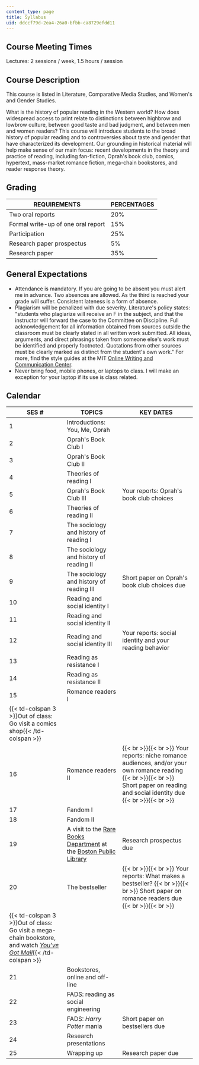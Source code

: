```yaml
---
content_type: page
title: Syllabus
uid: ddccf79d-2ea4-26a0-bfbb-ca8729efdd11
---
```


Course Meeting Times
--------------------

Lectures: 2 sessions / week, 1.5 hours / session

Course Description
------------------

This course is listed in Literature, Comparative Media Studies, and Women's and Gender Studies.

What is the history of popular reading in the Western world? How does widespread access to print relate to distinctions between highbrow and lowbrow culture, between good taste and bad judgment, and between men and women readers? This course will introduce students to the broad history of popular reading and to controversies about taste and gender that have characterized its development. Our grounding in historical material will help make sense of our main focus: recent developments in the theory and practice of reading, including fan-fiction, Oprah's book club, comics, hypertext, mass-market romance fiction, mega-chain bookstores, and reader response theory.

Grading
-------

| REQUIREMENTS | PERCENTAGES |
| --- | --- |
| Two oral reports | 20% |
| Formal write-up of one oral report | 15% |
| Participation | 25% |
| Research paper prospectus | 5% |
| Research paper | 35% 

General Expectations
--------------------

*   Attendance is mandatory. If you are going to be absent you must alert me in advance. Two absences are allowed. As the third is reached your grade will suffer. Consistent lateness is a form of absence.
*   Plagiarism will be penalized with due severity. Literature's policy states: "students who plagiarize will receive an F in the subject, and that the instructor will forward the case to the Committee on Discipline. Full acknowledgement for all information obtained from sources outside the classroom must be clearly stated in all written work submitted. All ideas, arguments, and direct phrasings taken from someone else's work must be identified and properly footnoted. Quotations from other sources must be clearly marked as distinct from the student's own work." For more, find the style guides at the MIT [Online Writing and Communication Center](http://web.mit.edu/writing/index.html).
*   Never bring food, mobile phones, or laptops to class. I will make an exception for your laptop if its use is class related.

Calendar
--------

| SES # | TOPICS | KEY DATES |
| --- | --- | --- |
| 1 | Introductions: You, Me, Oprah | &nbsp; |
| 2 | Oprah's Book Club I | &nbsp; |
| 3 | Oprah's Book Club II | &nbsp; |
| 4 | Theories of reading I | &nbsp; |
| 5 | Oprah's Book Club III | Your reports: Oprah's book club choices |
| 6 | Theories of reading II | &nbsp; |
| 7 | The sociology and history of reading I | &nbsp; |
| 8 | The sociology and history of reading II | &nbsp; |
| 9 | The sociology and history of reading III | Short paper on Oprah's book club choices due |
| 10 | Reading and social identity I | &nbsp; |
| 11 | Reading and social identity II | &nbsp; |
| 12 | Reading and social identity III | Your reports: social identity and your reading behavior |
| 13 | Reading as resistance I | &nbsp; |
| 14 | Reading as resistance II | &nbsp; |
| 15 | Romance readers I | &nbsp; |
| {{< td-colspan 3 >}}Out of class: Go visit a comics shop{{< /td-colspan >}} |||
| 16 | Romance readers II |  {{< br >}}{{< br >}} Your reports: niche romance audiences, and/or your own romance reading {{< br >}}{{< br >}} Short paper on reading and social identity due {{< br >}}{{< br >}}  |
| 17 | Fandom I | &nbsp; |
| 18 | Fandom II | &nbsp; |
| 19 | A visit to the [Rare Books Department](https://www.bpl.org/rare-books-department/) at the [Boston Public Library](https://www.bpl.org/) | Research prospectus due |
| 20 | The bestseller |  {{< br >}}{{< br >}} Your reports: What makes a bestseller? {{< br >}}{{< br >}} Short paper on romance readers due {{< br >}}{{< br >}}  |
| {{< td-colspan 3 >}}Out of class: Go visit a mega-chain bookstore, and watch [_You've Got Mail_](http://youvegotmail.warnerbros.com/){{< /td-colspan >}} |||
| 21 | Bookstores, online and off-line | &nbsp; |
| 22 | FADS: reading as social engineering | &nbsp; |
| 23 | FADS: _Harry Potter_ mania | Short paper on bestsellers due |
| 24 | Research presentations | &nbsp; |
| 25 | Wrapping up | Research paper due